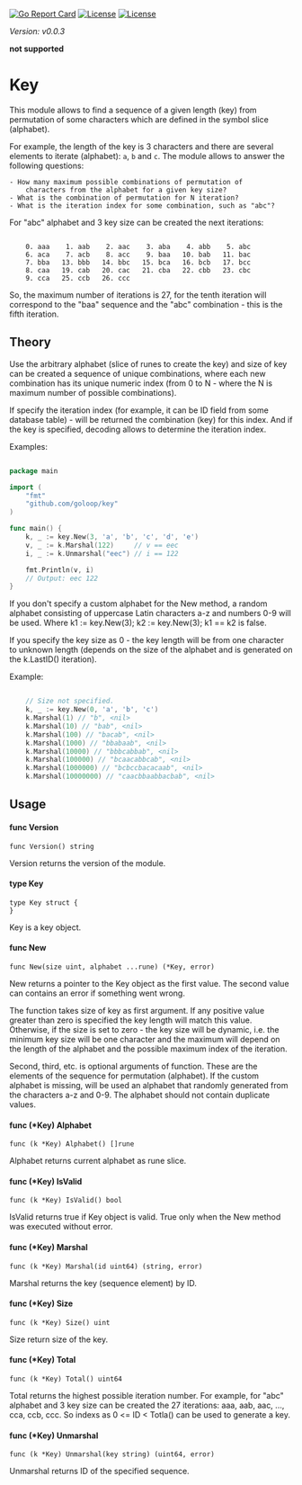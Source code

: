 [//]: # (!!!Don't modify the README.md, use `make readme` to change/generate one!!!)


[![Go Report Card](https://goreportcard.com/badge/github.com/goloop/key)](https://goreportcard.com/report/github.com/goloop/key) [![License](https://img.shields.io/badge/license-BSD-blue)](https://github.com/goloop/scs/blob/master/LICENSE) [![License](https://img.shields.io/badge/godoc-YES-green)](https://godoc.org/github.com/goloop/key)

*Version: v0.0.3*

**not supported**

# Key

This module allows to find a sequence of a given length (key) from permutation
of some characters which are defined in the symbol slice (alphabet).

For example, the length of the key is 3 characters and there are several
elements to iterate (alphabet): `a`, `b` and `c`. The module allows to answer
the following questions:

    - How many maximum possible combinations of permutation of
    	characters from the alphabet for a given key size?
    - What is the combination of permutation for N iteration?
    - What is the iteration index for some combination, such as "abc"?

For "abc" alphabet and 3 key size can be created the next iterations:

```

    0. aaa    1. aab    2. aac    3. aba    4. abb    5. abc
    6. aca    7. acb    8. acc    9. baa   10. bab   11. bac
    7. bba   13. bbb   14. bbc   15. bca   16. bcb   17. bcc
    8. caa   19. cab   20. cac   21. cba   22. cbb   23. cbc
    9. cca   25. ccb   26. ccc

```

So, the maximum number of iterations is 27, for the tenth iteration will
correspond to the "baa" sequence and the "abc" combination - this is the fifth
iteration.

## Theory

Use the arbitrary alphabet (slice of runes to create the key) and size of key
can be created a sequence of unique combinations, where each new combination has
its unique numeric index (from 0 to N - where the N is maximum number of
possible combinations).

If specify the iteration index (for example, it can be ID field from some
database table) - will be returned the combination (key) for this index. And if
the key is specified, decoding allows to determine the iteration index.

Examples:

```go

package main

import (
    "fmt"
    "github.com/goloop/key"
)

func main() {
    k, _ := key.New(3, 'a', 'b', 'c', 'd', 'e')
    v, _ := k.Marshal(122)     // v == eec
    i, _ := k.Unmarshal("eec") // i == 122

    fmt.Println(v, i)
    // Output: eec 122
}

```

If you don't specify a custom alphabet for the New method, a random alphabet
consisting of uppercase Latin characters a-z and numbers 0-9 will be used. Where
k1 := key.New(3); k2 := key.New(3); k1 == k2 is false.

If you specify the key size as 0 - the key length will be from one character to
unknown length (depends on the size of the alphabet and is generated on the
k.LastID() iteration).

Example:

```go

    // Size not specified.
    k, _ := key.New(0, 'a', 'b', 'c')
    k.Marshal(1) // "b", <nil>
    k.Marshal(10) // "bab", <nil>
    k.Marshal(100) // "bacab", <nil>
    k.Marshal(1000) // "bbabaab", <nil>
    k.Marshal(10000) // "bbbcabbab", <nil>
    k.Marshal(100000) // "bcaacabbcab", <nil>
    k.Marshal(1000000) // "bcbccbacacaab", <nil>
    k.Marshal(10000000) // "caacbbaabbacbab", <nil>

```


## Usage

#### func  Version

    func Version() string

Version returns the version of the module.

#### type Key

    type Key struct {
    }


Key is a key object.

#### func  New

    func New(size uint, alphabet ...rune) (*Key, error)

New returns a pointer to the Key object as the first value. The second value can
contains an error if something went wrong.

The function takes size of key as first argument. If any positive value greater
than zero is specified the key length will match this value. Otherwise, if the
size is set to zero - the key size will be dynamic, i.e. the minimum key size
will be one character and the maximum will depend on the length of the alphabet
and the possible maximum index of the iteration.

Second, third, etc. is optional arguments of function. These are the elements of
the sequence for permutation (alphabet). If the custom alphabet is missing, will
be used an alphabet that randomly generated from the characters a-z and 0-9. The
alphabet should not contain duplicate values.

#### func (*Key) Alphabet

    func (k *Key) Alphabet() []rune

Alphabet returns current alphabet as rune slice.

#### func (*Key) IsValid

    func (k *Key) IsValid() bool

IsValid returns true if Key object is valid. True only when the New method was
executed without error.

#### func (*Key) Marshal

    func (k *Key) Marshal(id uint64) (string, error)

Marshal returns the key (sequence element) by ID.

#### func (*Key) Size

    func (k *Key) Size() uint

Size return size of the key.

#### func (*Key) Total

    func (k *Key) Total() uint64

Total returns the highest possible iteration number. For example, for "abc"
alphabet and 3 key size can be created the 27 iterations: aaa, aab, aac, ...,
cca, ccb, ccc. So indexs as 0 <= ID < Totla() can be used to generate a key.

#### func (*Key) Unmarshal

    func (k *Key) Unmarshal(key string) (uint64, error)

Unmarshal returns ID of the specified sequence.
